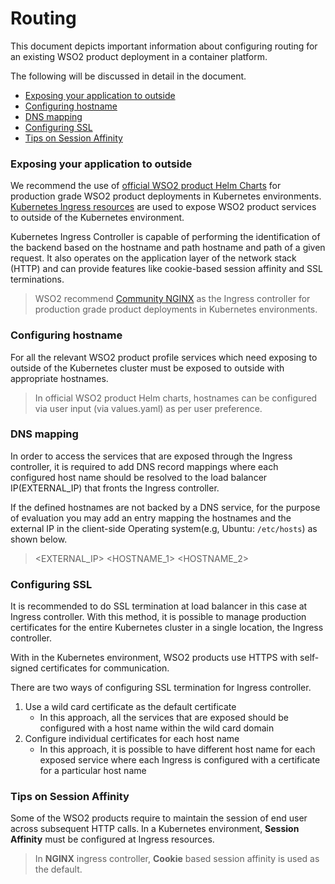 # Routing

This document depicts important information about configuring routing for an existing WSO2 product deployment in a
 container platform.
 
The following will be discussed in detail in the document.

* [Exposing your application to outside](#exposing-your-application-to-outside)
* [Configuring hostname](#configuring-hostname)
* [DNS mapping](#dns-mapping)
* [Configuring SSL](#configuring-ssl)
* [Tips on Session Affinity](#tips-on-session-affinity)

### Exposing your application to outside

We recommend the use of [official WSO2 product Helm Charts](https://hub.helm.sh/charts/wso2) for production grade WSO2 
product deployments in Kubernetes environments. [Kubernetes Ingress resources](https://kubernetes.io/docs/concepts/services-networking/ingress/)
are used to expose WSO2 product services to outside of the Kubernetes environment.

Kubernetes Ingress Controller is capable of performing the identification of the backend based on the hostname and
path hostname and path of a given request. It also operates on the application layer of the network stack (HTTP) and
can provide features like cookie-based session affinity and SSL terminations. 

>WSO2 recommend [Community NGINX](https://kubernetes.github.io/ingress-nginx/) as the Ingress controller for production 
>grade product deployments in Kubernetes environments.

### Configuring hostname

For all the relevant WSO2 product profile services which need exposing to outside of the Kubernetes cluster must be 
exposed to outside with appropriate hostnames.
>In official WSO2 product Helm charts, hostnames can be configured via user input (via values.yaml) as per user preference.

### DNS mapping

In order to access the services that are exposed through the Ingress controller, it is required to add DNS record
mappings where each configured host name should be resolved to the load balancer IP(EXTERNAL_IP) that fronts the Ingress
controller. 

If the defined hostnames are not backed by a DNS service, for the purpose of evaluation you may add an entry mapping the
hostnames and the external IP in the client-side Operating system(e.g, Ubuntu: `/etc/hosts`) as shown below.

> \<EXTERNAL_IP>  <HOSTNAME_1>  <HOSTNAME_2>
 
### Configuring SSL

It is recommended to do SSL termination at load balancer in this case at Ingress controller. With this method, it is
possible to manage production certificates for the entire Kubernetes cluster in a single location, the Ingress
controller.

With in the Kubernetes environment, WSO2 products use HTTPS with self-signed certificates for communication. 

There are two ways of configuring SSL termination for Ingress controller.

1. Use a wild card certificate as the default certificate
    * In this approach, all the services that are exposed should be configured with a host name within the wild card
     domain  
2. Configure individual certificates for each host name
    * In this approach, it is possible to have different host name for each exposed service where each Ingress is
     configured with a certificate for a particular host name
     
### Tips on Session Affinity

Some of the WSO2 products require to maintain the session of end user across subsequent HTTP calls. In a Kubernetes
environment, **Session Affinity**  must be configured at Ingress resources. 

> In **NGINX** ingress controller, **Cookie** based session affinity is used as the default.  
